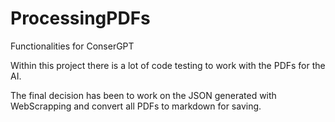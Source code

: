 # ProcessingPDFs

Functionalities for ConserGPT

Within this project there is a lot of code testing to work with the PDFs for the AI.

The final decision has been to work on the JSON generated with WebScrapping and convert all PDFs to markdown for saving.
